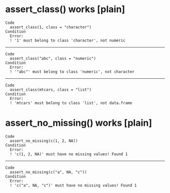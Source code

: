 # assert_class() works [plain]

    Code
      assert_class(1, class = "character")
    Condition
      Error:
      ! '1' must belong to class 'character', not numeric

---

    Code
      assert_class("abc", class = "numeric")
    Condition
      Error:
      ! '"abc"' must belong to class 'numeric', not character

---

    Code
      assert_class(mtcars, class = "list")
    Condition
      Error:
      ! 'mtcars' must belong to class 'list', not data.frame

# assert_no_missing() works [plain]

    Code
      assert_no_missing(c(1, 2, NA))
    Condition
      Error:
      ! 'c(1, 2, NA)' must have no missing values! Found 1

---

    Code
      assert_no_missing(c("a", NA, "c"))
    Condition
      Error:
      ! 'c("a", NA, "c")' must have no missing values! Found 1

